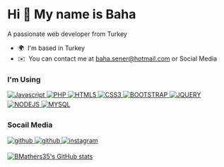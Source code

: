 Hi 👋 My name is Baha
=====================

A passionate web developer from Turkey

* 🌍  I'm based in Turkey
* ✉️  You can contact me at [baha.sener@hotmail.com](mailto:baha.sener@hotmail.com) or Social Media

### I'm Using


<p align="left">
  <a href="https://developer.mozilla.org/en-US/docs/Web/JavaScript" target="_blank" rel="noreferrer">
    <img src="https://img.shields.io/badge/javascript-%23f0db4f.svg?&style=for-the-badge&logo=javascript&logoColor=black" alt="Javascript" style="margin-bottom: 5px;"/>
  </a>
  <a href="https://www.php.net/" target="_blank" rel="noreferrer">
    <img src="https://img.shields.io/badge/php-%238993be.svg?&style=for-the-badge&logo=php&logoColor=white" alt="PHP" style="margin-bottom: 5px;"/>
  </a>
  <a href="https://developer.mozilla.org/en-US/docs/Glossary/HTML5" target="_blank" rel="noreferrer">
    <img src="https://img.shields.io/badge/html5-%23e34c26.svg?&style=for-the-badge&logo=html5&logoColor=white" alt="HTML5" style="margin-bottom: 5px;"/>
  </a>
  <a href="https://www.w3.org/TR/CSS/#css" target="_blank" rel="noreferrer">
    <img src="https://img.shields.io/badge/css3-%23264de4.svg?&style=for-the-badge&logo=css3&logoColor=white" alt="CSS3" style="margin-bottom: 5px;"/>
  </a>
  <a href="https://getbootstrap.com/" target="_blank" rel="noreferrer">
    <img src="https://img.shields.io/badge/bootstrap-%23563d7c.svg?&style=for-the-badge&logo=bootstrap&logoColor=white" alt="BOOTSTRAP" style="margin-bottom: 5px;"/>
  </a>
  <a href="https://jquery.com/" target="_blank" rel="noreferrer">
    <img src="https://img.shields.io/badge/jquery-%230769ad.svg?&style=for-the-badge&logo=jquery&logoColor=white" alt="JQUERY" style="margin-bottom: 5px;"/>
  </a>
  <a href="https://nodejs.org/en/" target="_blank" rel="noreferrer">
    <img src="https://img.shields.io/badge/nodejs-%2368a063.svg?&style=for-the-badge&logo=Node.js&logoColor=white" alt="NODEJS" style="margin-bottom: 5px;"/>
  </a>
  <a href="https://www.mysql.com/" target="_blank" rel="noreferrer">
    <img src="https://img.shields.io/badge/mysql-%2300758f.svg?&style=for-the-badge&logo=mysql&logoColor=white" alt="MYSQL" style="margin-bottom: 5px;"/>
  </a>
</p>


### Socail Media

<p align="left">
  <a href="https://discord.com/users/125262801315954688" target="_blank" rel="noreferrer">
    <img src="https://img.shields.io/badge/discord-%235865F2.svg?&style=for-the-badge&logo=discord&logoColor=white" alt="github" style="margin-bottom: 5px;"/>
  </a>
  <a href="https://www.github.com/BMathers35" target="_blank" rel="noreferrer">
    <img src="https://img.shields.io/badge/github-%23000000.svg?&style=for-the-badge&logo=github&logoColor=white" alt="github" style="margin-bottom: 5px;"/>
  </a> 
  <a href="http://www.instagram.com/baha.png" target="_blank" rel="noreferrer">
    <img src="https://img.shields.io/badge/instagram-%23E1306C.svg?&style=for-the-badge&logo=instagram&logoColor=white" alt="instagram" style="margin-bottom: 5px;" />
  </a>
</p>

<a href="http://www.github.com/BMathers35"><img src="https://github-readme-stats.vercel.app/api?username=BMathers35&show_icons=true&hide=&count_private=true&title_color=0891b2&text_color=ffffff&icon_color=0891b2&bg_color=1c1917&hide_border=true&show_icons=true" alt="BMathers35's GitHub stats" /></a>
